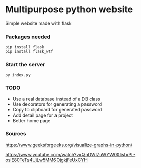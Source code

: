 # Multipurpose python website
Simple website made with flask

### Packages needed
```
pip install flask
pip install flask_wtf
```

### Start the server
```
py index.py
```

### TODO
- Use a real database instead of a DB class
- Use decorators for generating a password
- Copy to clipboard for generated password
- Add detail page for a project
- Better home page

### Sources
https://www.geeksforgeeks.org/visualize-graphs-in-python/

https://www.youtube.com/watch?v=QnDWIZuWYW0&list=PL-osiE80TeTs4UjLw5MM6OjgkjFeUxCYH